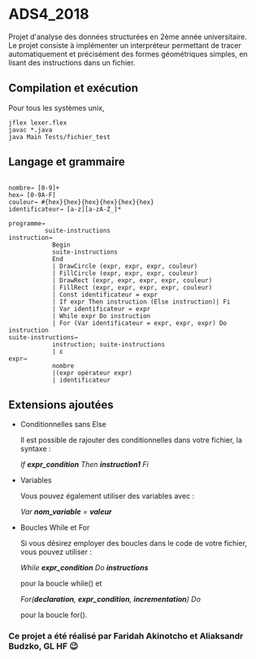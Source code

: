 # ADS4_2018

Projet d'analyse des données structurées en 2ème année universitaire.  
Le projet consiste à implémenter un interpréteur permettant de tracer automatiquement et précisément des formes géométriques simples, en lisant des instructions dans un fichier.

## Compilation et exécution
Pour tous les systèmes unix,
```Shell
jflex lexer.flex
javac *.java
java Main Tests/fichier_test
```

## Langage et grammaire

```Grammaire

nombre→ [0-9]+
hex→ [0-9A-F]
couleur→ #{hex}{hex}{hex}{hex}{hex}{hex}
identificateur→ [a-z][a-zA-Z_]*

programme→
          suite-instructions
instruction→
            Begin
            suite-instructions
            End
            | DrawCircle (expr, expr, expr, couleur)
            | FillCircle (expr, expr, expr, couleur)
            | DrawRect (expr, expr, expr, expr, couleur)
            | FillRect (expr, expr, expr, expr, couleur)
            | Const identificateur = expr
            | If expr Then instruction (Else instruction)| Fi
            | Var identificateur = expr
            | While expr Do instruction
            | For (Var identificateur = expr, expr, expr) Do instruction
suite-instructions→
            instruction; suite-instructions
            | ε
expr→
            nombre
            |(expr opérateur expr)
            | identificateur

```

## Extensions ajoutées
* Conditionnelles sans Else

  Il est possible de rajouter des conditionnelles dans votre fichier, la syntaxe :

  *If __expr_condition__ Then __instruction1__ Fi*

* Variables

  Vous pouvez également utiliser des variables avec :

  *Var __nom_variable__ = __valeur__*

* Boucles While et For

  Si vous désirez employer des boucles dans le code de votre fichier, vous pouvez utiliser :

  *While __expr_condition__ Do __instructions__*

   pour la boucle while() et

   *For(__declaration__, __expr_condition__, __incrementation__) Do*

   pour la boucle for().

### Ce projet a été réalisé par Faridah Akinotcho et Aliaksandr Budzko, GL HF :wink:

